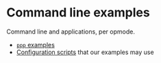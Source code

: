 Command line examples
=====================

Command line and applications, per opmode.

- [`ppp` examples](./PPP)
- [Configuration scripts](./CONFIG) that our examples may use
